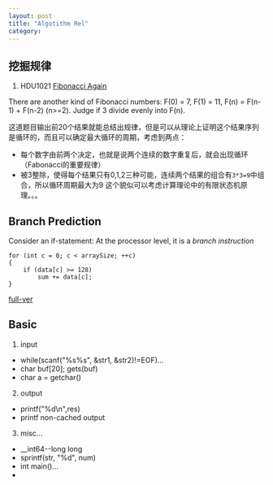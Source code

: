 ```yaml
---
layout: post
title: "Algotithm Rel"
category: 
---
```


## 挖掘规律

1. HDU1021 [Fibonacci Again](http://acm.hdu.edu.cn/showproblem.php?pid=1021)

There are another kind of Fibonacci numbers: F(0) = 7, F(1) = 11, F(n) = F(n-1) + F(n-2) (n>=2). Judge if 3 divide evenly into F(n).

这道题目输出前20个结果就能总结出规律，但是可以从理论上证明这个结果序列是循环的，而且可以确定最大循环的周期，考虑到两点：
* 每个数字由前两个决定，也就是说两个连续的数字重复后，就会出现循环（Fabonacci的重要规律）
* 被3整除，使得每个结果只有0,1,2三种可能，连续两个结果的组合有`3*3=9`中组合，所以循环周期最大为9
这个貌似可以考虑计算理论中的有限状态机原理。。。

## Branch Prediction

Consider an if-statement: At the processor level, it is a *branch instruction*

    for (int c = 0; c < arraySize; ++c)
    {
        if (data[c] >= 128)
            sum += data[c];
    }

[full-ver](http://stackoverflow.com/questions/11227809/why-is-processing-a-sorted-array-faster-than-an-unsorted-array)




## Basic

1. input 
  * while(scanf("%s%s", &str1, &str2)!=EOF)...
  * char buf[20]; gets(buf)
  * char a = getchar()

2. output
  * printf("%d\n",res)
  * printf non-cached output

3. misc...
  * __int64--long long
  * sprintf(str, "%d", num)
  * int main()...
  * 
